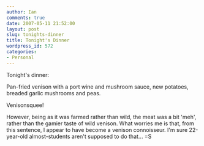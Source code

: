 ```yaml
---
author: Ian
comments: true
date: 2007-05-11 21:52:00
layout: post
slug: tonights-dinner
title: Tonight's Dinner
wordpress_id: 572
categories:
- Personal
---
```


Tonight's dinner:  

Pan-fried venison with a port wine and mushroom sauce, new potatoes, breaded garlic mushrooms and peas.  

Venisonsquee!  

However, being as it was farmed rather than wild, the meat was a bit 'meh', rather than the gamier taste of wild venison.  What worries me is that, from this sentence, I appear to have become a venison connoisseur.  I'm sure 22-year-old almost-students aren't supposed to do that... =S

